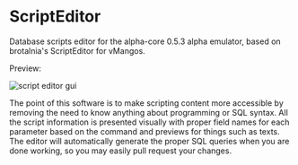 # ScriptEditor
Database scripts editor for the alpha-core 0.5.3 alpha emulator, based on brotalnia's ScriptEditor for vMangos.

Preview:

![script editor gui](https://i.imgur.com/zxgHXAv.png)

The point of this software is to make scripting content more accessible by removing the need to know anything about programming or SQL syntax. All the script information is presented visually with proper field names for each parameter based on the command and previews for things such as texts. The editor will automatically generate the proper SQL queries when you are done working, so you may easily pull request your changes.
